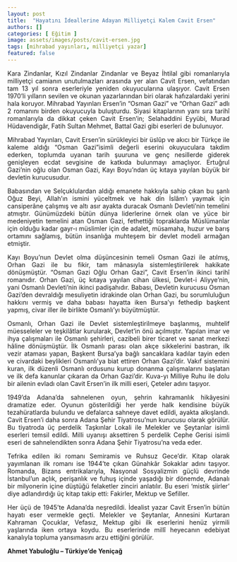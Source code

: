 ```yaml
---
layout: post
title:  "Hayatını İdeallerine Adayan Milliyetçi Kalem Cavit Ersen"
authors: []
categories: [ Eğitim ]
image: assets/images/posts/cavit-ersen.jpg
tags: [mihrabad yayınları, milliyetçi yazar]
featured: false
---
```

<p style="text-align: justify;">
  Kara Zindanlar, Kızıl Zindanlar Zindanlar ve Beyaz İhtilal gibi romanlarıyla milliyetçi camianın unutulmazları arasında yer alan Cavit Ersen, vefatından tam 13 yıl sonra eserleriyle yeniden okuyucularına ulaşıyor. Cavit Ersen 1970&#8217;li yılların sevilen ve okunan yazarlarından biri olarak hafızalardaki yerini hala koruyor. Mihrabad Yayınları Ersen’in “Osman Gazi” ve “Orhan Gazi” adlı 2 romanını birden okuyucuyla buluşturdu. Siyasi kitaplarının yanı sıra tarihî romanlarıyla da dikkat çeken Cavit Ersen’in; Selahaddini Eyyübi, Murad Hüdavendigâr, Fatih Sultan Mehmet, Battal Gazi gibi eserleri de bulunuyor.
</p>

<p style="text-align: justify;">
  Mihrabad Yayınları, Cavit Ersen’in sürükleyici bir üslûp ve akıcı bir Türkçe ile kaleme aldığı “Osman Gazi”isimli değerli eserini okuyuculara takdim ederken, toplumda uyanan tarih şuuruna ve genç nesillerde giderek genişleyen ecdat sevgisine de katkıda bulunmayı amaçlıyor. Ertuğrul Gazi’nin oğlu olan Osman Gazi, Kayı Boyu’ndan üç kıtaya yayılan büyük bir devletin kurucusudur.
</p>

<p style="text-align: justify;">
  Babasından ve Selçuklulardan aldığı emanete hakkıyla sahip çıkan bu şanlı Oğuz Beyi, Allah’ın ismini yüceltmek ve hak din İslâm’ı yaymak için cansiperâne çalışmış ve altı asır ayakta duracak Osmanlı Devleti’nin temelini atmıştır. Günümüzdeki bütün dünya liderlerine örnek olan ve yüce bir medeniyetin temelini atan Osman Gazi, fethettiği topraklarda Müslümanlar için olduğu kadar gayr-ı müslimler için de adalet, müsamaha, huzur ve barış ortamını sağlamış, bütün insanlığa muhteşem bir devlet modeli armağan etmiştir.
</p>

<p style="text-align: justify;">
  Kayı Boyu’nun Devlet olma düşüncesinin temeli Osman Gazi ile atılmış, Orhan Gazi ile bu fikir, tam mânasıyla sistemleştirilerek hakikate dönüşmüştür. “Osman Gazi Oğlu Orhan Gazi”, Cavit Ersen’in ikinci tarihî romanıdır. Orhan Gazi, üç kıtaya yayılan cihan ülkesi, Devlet-i Aliyye’nin, yani Osmanlı Devleti’nin ikinci padişahıdır. Babası, Devletin kurucusu Osman Gazi’den devraldığı mesuliyetin idrakinde olan Orhan Gazi, bu sorumluluğun hakkını vermiş ve daha babası hayatta iken Bursa’yı fethedip başkent yapmış, civar iller ile birlikte Osmanlı’yı büyütmüştür.
</p>

<p style="text-align: justify;">
  Osmanlı, Orhan Gazi ile Devlet sistemleştirilmeye başlanmış, muhtelif müesseleler ve teşkilâtlar kurularak, Devlet’in önü açılmıştır. Yapılan imar ve ihya çalışmaları ile Osmanlı şehirleri, cazibeli birer ticaret ve sanat merkezi hâline dönüşmüştür. İlk Osmanlı parası olan akçe sikkelerini bastıran, ilk vezir ataması yapan, Başkent Bursa’ya bağlı sancaklara kadılar tayin eden ve civardaki beylikleri Osmanlı’ya biat ettiren Orhan Gazi’dir. Vakıf sistemini kuran, ilk düzenli Osmanlı ordusunu kurup donanma çalışmalarını başlatan ve ilk defa kanunlar çıkaran da Orhan Gazi’dir. Kuva-yı Milliye Ruhu ile dolu bir ailenin evladı olan Cavit Ersen’in ilk milli eseri, Çeteler adını taşıyor.
</p>

<p style="text-align: justify;">
  1949’da Adana’da sahnelenen oyun, şehrin kahramanlık hikâyesini dramatize eder. Oyunun gösterildiği her yerde halk kendisine büyük tezahüratlarda bulundu ve defalarca sahneye davet edildi, ayakta alkışlandı. Cavit Ersen’i daha sonra Adana Şehir Tiyatrosu’nun kurucusu olarak görülür. Bu tiyatroda üç perdelik Taşkınlar Lokali ile Melekler ve Şeytanlar isimli eserleri temsil edildi. Milli uyanışı aksettiren 5 perdelik Cephe Gerisi isimli eseri de sahnelendikten sonra Adana Şehir Tiyatrosu’na veda eder.
</p>

<p style="text-align: justify;">
  Tefrika edilen iki romanı Semiramis ve Ruhsuz Gece’dir. Kitap olarak yayımlanan ilk romanı ise 1944’te çıkan Günahkâr Sokaklar adını taşıyor. Romanda, Bizans entrikalarıyla, Nasyonal Sosyalizmin güçlü devrinde İstanbul’un açlık, perişanlık ve fuhuş içinde yaşadığı bir dönemde, Adanalı bir milyonerin içine düştüğü felaketler zinciri anlatılır. Bu eseri ‘mistik şiirler’ diye adlandırdığı üç kitap takip etti: Fakirler, Mektup ve Sefiller.
</p>

<p style="text-align: justify;">
  Her üçü de 1945’te Adana’da neşredildi. İdealist yazar Cavit Ersen’in bütün hayatı eser vermekle geçti. Melekler ve Şeytanlar, Annesini Kurtaran Kahraman Çocuklar, Vefasız, Mektup gibi ilk eserlerini henüz yirmili yaşlarında iken ortaya koydu. Bu eserlerinde millî heyecanın edebiyat kanalıyla topluma yansımasını arzu ettiğini görülür.
</p>

<p style="text-align: justify;">
  <b>Ahmet Yabuloğlu &#8211; Türkiye&#8217;de Yeniçağ</b>
</p>